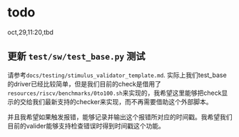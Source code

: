 # todo

oct,29,11:20,tbd

## 更新 `test/sw/test_base.py` 测试

请参考`docs/testing/stimulus_validator_template.md`. 实际上我们test_base 的driver已经比较简单，但是我们目前的check是借用了`resources/riscv/benchmarks/0to100.sh`来实现的，我希望这里能够把check显示的交给我们最新支持的checker来实现，而不再需要借助这个外部脚本。

并且我希望如果触发报错，能够记录并输出这个报错所对应的时间戳。我希望我们目前的valider能够支持检查错误时得到时间戳这个功能。
